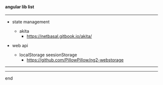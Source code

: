 #### angular lib list

---

- state management
  - akita
    - https://netbasal.gitbook.io/akita/
   
- web api
  - localStorage seesionStorage
    - https://github.com/PillowPillow/ng2-webstorage

---

---

end

